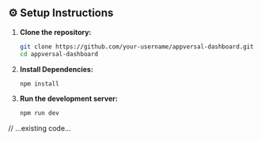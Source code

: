 ## ⚙️ Setup Instructions

1. **Clone the repository:**
   ```sh
   git clone https://github.com/your-username/appversal-dashboard.git
   cd appversal-dashboard
   ```

2. **Install Dependencies:**
   ```sh
   npm install
   ```

3. **Run the development server:**
   ```sh
   npm run dev
   ```
// ...existing code...